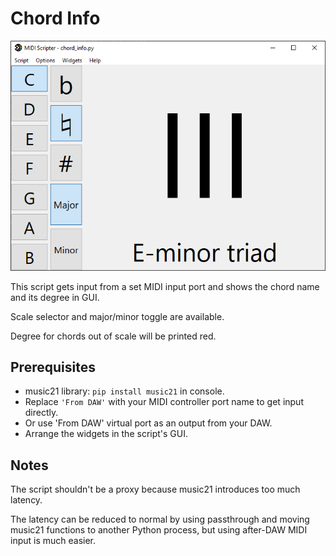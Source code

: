 # Chord Info

![](/examples/chord_info/screenshot.png)

This script gets input from a set MIDI input port
and shows the chord name and its degree in GUI.

Scale selector and major/minor toggle are available.

Degree for chords out of scale will be printed red.

## Prerequisites

- music21 library: `pip install music21` in console.
- Replace `'From DAW'` with your MIDI controller port name to get input
  directly.
- Or use 'From DAW' virtual port as an output from your DAW.
- Arrange the widgets in the script's GUI.

## Notes

The script shouldn't be a proxy because music21 introduces too much latency.

The latency can be reduced to normal by using passthrough
and moving music21 functions to another Python process,
but using after-DAW MIDI input is much easier. 
